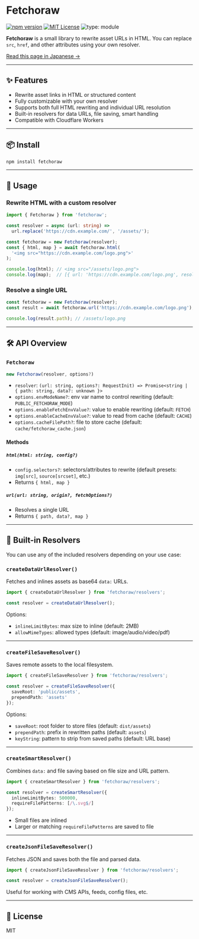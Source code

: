 # Fetchoraw

[![npm version](https://img.shields.io/npm/v/fetchoraw)](https://www.npmjs.com/package/fetchoraw)
[![MIT License](https://img.shields.io/npm/l/fetchoraw)](./LICENSE)
![type: module](https://img.shields.io/badge/type-module-green)

**Fetchoraw** is a small library to rewrite asset URLs in HTML.
You can replace `src`, `href`, and other attributes using your own resolver.

[Read this page in Japanese →](./README.ja.md)

---

## ✨ Features

* Rewrite asset links in HTML or structured content
* Fully customizable with your own resolver
* Supports both full HTML rewriting and individual URL resolution
* Built-in resolvers for data URLs, file saving, smart handling
* Compatible with Cloudflare Workers

---

## 📦 Install

```bash
npm install fetchoraw
```

---

## 🚀 Usage

### Rewrite HTML with a custom resolver

```ts
import { Fetchoraw } from 'fetchoraw';

const resolver = async (url: string) =>
  url.replace('https://cdn.example.com/', '/assets/');

const fetchoraw = new Fetchoraw(resolver);
const { html, map } = await fetchoraw.html(
  '<img src="https://cdn.example.com/logo.png">'
);

console.log(html); // <img src="/assets/logo.png">
console.log(map);  // [{ url: 'https://cdn.example.com/logo.png', resolvedPath: '/assets/logo.png' }]
```

### Resolve a single URL

```ts
const fetchoraw = new Fetchoraw(resolver);
const result = await fetchoraw.url('https://cdn.example.com/logo.png');

console.log(result.path); // /assets/logo.png
```

---

## 🛠 API Overview

### `Fetchoraw`

```ts
new Fetchoraw(resolver, options?)
```

* `resolver`: `(url: string, options?: RequestInit) => Promise<string | { path: string, data?: unknown }> `
* `options.envModeName?`: env var name to control rewriting (default: `PUBLIC_FETCHORAW_MODE`)
* `options.enableFetchEnvValue?`: value to enable rewriting (default: `FETCH`)
* `options.enableCacheEnvValue?`: value to read from cache (default: `CACHE`)
* `options.cacheFilePath?`: file to store cache (default: `cache/fetchoraw_cache.json`)

#### Methods

##### `html(html: string, config?)`

* `config.selectors?`: selectors/attributes to rewrite (default presets: `img[src]`, `source[srcset]`, etc.)
* Returns `{ html, map }`

##### `url(url: string, origin?, fetchOptions?)`

* Resolves a single URL
* Returns `{ path, data?, map }`

---

## 🧙 Built-in Resolvers

You can use any of the included resolvers depending on your use case:

### `createDataUrlResolver()`

Fetches and inlines assets as base64 `data:` URLs.

```ts
import { createDataUrlResolver } from 'fetchoraw/resolvers';

const resolver = createDataUrlResolver();
```

Options:

* `inlineLimitBytes`: max size to inline (default: 2MB)
* `allowMimeTypes`: allowed types (default: image/audio/video/pdf)

---

### `createFileSaveResolver()`

Saves remote assets to the local filesystem.

```ts
import { createFileSaveResolver } from 'fetchoraw/resolvers';

const resolver = createFileSaveResolver({
  saveRoot: 'public/assets',
  prependPath: 'assets'
});
```

Options:

* `saveRoot`: root folder to store files (default: `dist/assets`)
* `prependPath`: prefix in rewritten paths (default: `assets`)
* `keyString`: pattern to strip from saved paths (default: URL base)

---

### `createSmartResolver()`

Combines `data:` and file saving based on file size and URL pattern.

```ts
import { createSmartResolver } from 'fetchoraw/resolvers';

const resolver = createSmartResolver({
  inlineLimitBytes: 500000,
  requireFilePatterns: [/\.svg$/]
});
```

* Small files are inlined
* Larger or matching `requireFilePatterns` are saved to file

---

### `createJsonFileSaveResolver()`

Fetches JSON and saves both the file and parsed data.

```ts
import { createJsonFileSaveResolver } from 'fetchoraw/resolvers';

const resolver = createJsonFileSaveResolver();
```

Useful for working with CMS APIs, feeds, config files, etc.

---

## 📄 License

MIT
